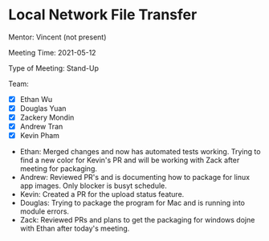 
# Local Network File Transfer #

Mentor: Vincent (not present)

Meeting Time: 2021-05-12

Type of Meeting: Stand-Up

Team: 
- [x] Ethan Wu
- [x] Douglas Yuan 
- [x] Zackery Mondin
- [x] Andrew Tran 
- [x] Kevin Pham

- Ethan: Merged changes and now has automated tests working. Trying to find a new color for Kevin's PR and will be working with Zack after meeting for packaging.
- Andrew: Reviewed PR's and is documenting how to package for linux app images. Only blocker is busyt schedule.
- Kevin: Created a PR for the upload status feature.
- Douglas: Trying to package the program for Mac and is running into module errors.
- Zack: Reviewed PRs and plans to get the packaging for windows dojne with Ethan after today's meeting.
